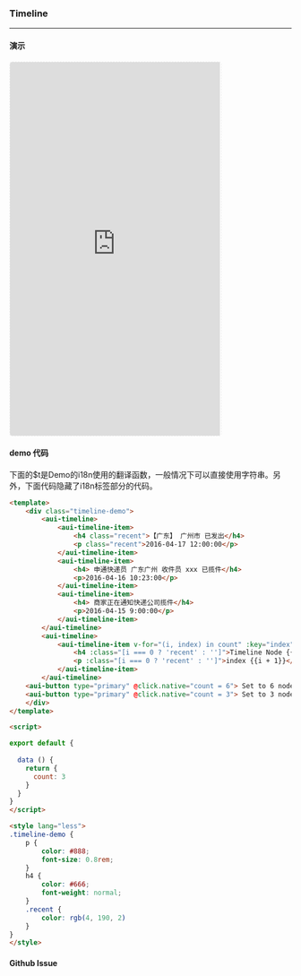 <!-- ---
nav: zh-CN
--- -->


### Timeline

---

#### 演示

 <div style="width:377px;height:667px;display:inline-block;border:1px dashed #ececec;border-radius:5px;overflow:hidden;">
   <iframe src="https://afexteam.github.io/aui-m-demo/#/component/timeline" width="375" height="667" border="0" frameborder="0"></iframe>
 </div>

#### demo 代码

<p class="tip">下面的$t是Demo的i18n使用的翻译函数，一般情况下可以直接使用字符串。另外，下面代码隐藏了i18n标签部分的代码。</p>

``` html
<template>
	<div class="timeline-demo">
		<aui-timeline>
			<aui-timeline-item>
				<h4 class="recent">【广东】 广州市 已发出</h4>
				<p class="recent">2016-04-17 12:00:00</p>
			</aui-timeline-item>
			<aui-timeline-item>
				<h4> 申通快递员 广东广州 收件员 xxx 已揽件</h4>
				<p>2016-04-16 10:23:00</p>
			</aui-timeline-item>
			<aui-timeline-item>
				<h4> 商家正在通知快递公司揽件</h4>
				<p>2016-04-15 9:00:00</p>
			</aui-timeline-item>
		</aui-timeline>
		<aui-timeline>
			<aui-timeline-item v-for="(i, index) in count" :key="index">
				<h4 :class="[i === 0 ? 'recent' : '']">Timeline Node {{i + 1}}</h4>
				<p :class="[i === 0 ? 'recent' : '']">index {{i + 1}}</p>
			</aui-timeline-item>
		</aui-timeline>
    <aui-button type="primary" @click.native="count = 6"> Set to 6 nodes</aui-button>
    <aui-button type="primary" @click.native="count = 3"> Set to 3 nodes</aui-button>
	</div>
</template>

<script>

export default {
  
  data () {
    return {
      count: 3
    }
  }
}
</script>

<style lang="less">
.timeline-demo {
	p {
		color: #888;
		font-size: 0.8rem;
	}
	h4 {
		color: #666;
		font-weight: normal;
	}
	.recent {
		color: rgb(4, 190, 2)
	}
}
</style>

```


#### Github Issue